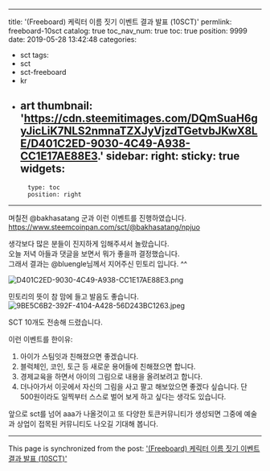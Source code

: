 
---
title: '(Freeboard) 케릭터 이름 짓기 이벤트 결과 발표 (10SCT)'
permlink: freeboard-10sct
catalog: true
toc_nav_num: true
toc: true
position: 9999
date: 2019-05-28 13:42:48
categories:
- sct
tags:
- sct
- sct-freeboard
- kr
- art
thumbnail: 'https://cdn.steemitimages.com/DQmSuaH6gyJicLiK7NLS2nmnaTZXJyVjzdTGetvbJKwX8LE/D401C2ED-9030-4C49-A938-CC1E17AE88E3.'
sidebar:
    right:
        sticky: true
widgets:
    -
        type: toc
        position: right
---


며칠전 @bakhasatang 군과 이런 이벤트를 진행하였습니다.  
https://www.steemcoinpan.com/sct/@bakhasatang/npjuo


생각보다 많은 분들이 진지하게 임해주셔서 놀랐습니다.  
오늘 저녁 아들과 댓글을 보면서 뭐가 좋을까 결정했습니다.  
그래서 결과는 @bluengle님께서 지어주신 민토리 입니다. ^^ 

![D401C2ED-9030-4C49-A938-CC1E17AE88E3.png](https://cdn.steemitimages.com/DQmSuaH6gyJicLiK7NLS2nmnaTZXJyVjzdTGetvbJKwX8LE/D401C2ED-9030-4C49-A938-CC1E17AE88E3.)

민토리의 뜻이 참 맘에 들고 발음도 좋습니다. 
![9BE5C6B2-392F-4104-A428-56D243BC1263.jpeg](https://cdn.steemitimages.com/DQmXG594yrjcWQikbbqpBKZJXfzvEmF6UFhi1vjco1dMLFx/9BE5C6B2-392F-4104-A428-56D243BC1263.jpeg)

SCT 10개도 전송해 드렸습니다.  

이런 이벤트를 한이유:
1. 아이가 스팀잇과 친해졌으면 좋겠습니다.  
2. 블럭체인, 코인, 토근 등 새로운 용어들에 친해졌으면 합니다.  
3. 경제교육을 하면서 아이의 그림으로 내용을 올려보려고 합니다. 
4. 더나아가서 이곳에서 자신의 그림을 사고 팔고 해보았으면 좋겠다 싶습니다. 단 500원이라도 일찍부터 스스로 벌어 보게 하고 싶다는 생각도 있습니다.  

앞으로 sct를 넘어 aaa가 나올것이고 또 다양한 토큰커뮤니티가 생성되면 그중에  예술과 상업이 접목된 커뮤니티도 나오길 기대해 봅니다.

- - -

This page is synchronized from the post: ['(Freeboard) 케릭터 이름 짓기 이벤트 결과 발표 (10SCT)'](https://steemit.com/@kingbit/freeboard-10sct)
